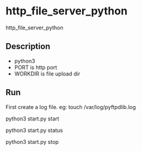 # http_file_server_python
http_file_server_python

## Description
* python3
* PORT is http port
* WORKDIR is file upload dir

## Run
First create a log file. eg: touch /var/log/pyftpdlib.log

python3 start.py start

python3 start.py status

python3 start.py stop
